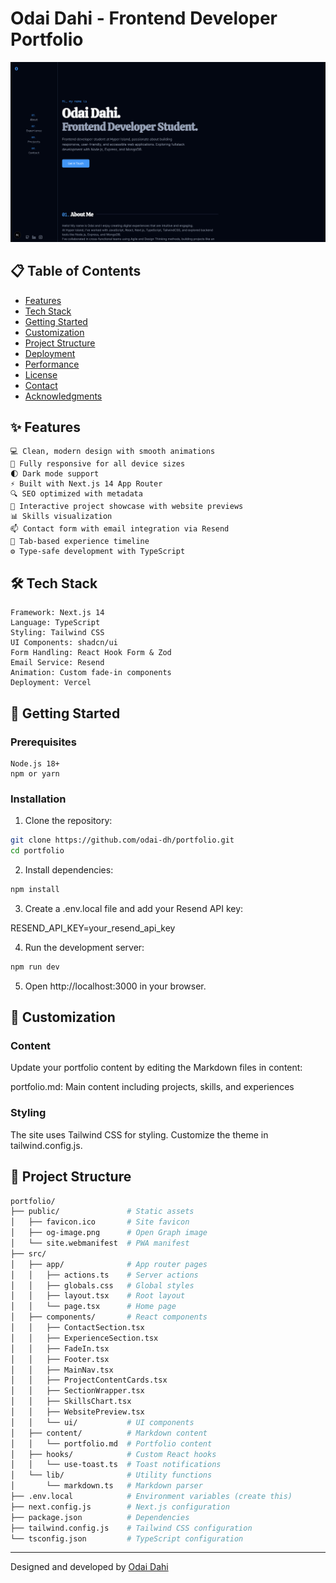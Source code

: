 # Odai Dahi - Frontend Developer Portfolio

![Portfolio Preview](/public/og-image.png)

## 📋 Table of Contents
- [Features](#-features)
- [Tech Stack](#️-tech-stack)
- [Getting Started](#-getting-started)
- [Customization](#-customization)
- [Project Structure](#-project-structure)
- [Deployment](#-deployment)
- [Performance](#-performance)
- [License](#-license)
- [Contact](#-contact)
- [Acknowledgments](#-acknowledgments)

## ✨ Features
    💻 Clean, modern design with smooth animations
    📱 Fully responsive for all device sizes
    🌓 Dark mode support
    ⚡ Built with Next.js 14 App Router
    🔍 SEO optimized with metadata
    📝 Interactive project showcase with website previews
    📊 Skills visualization
    📫 Contact form with email integration via Resend
    🔄 Tab-based experience timeline
    ⚙️ Type-safe development with TypeScript


## 🛠️ Tech Stack
    Framework: Next.js 14
    Language: TypeScript
    Styling: Tailwind CSS
    UI Components: shadcn/ui
    Form Handling: React Hook Form & Zod
    Email Service: Resend
    Animation: Custom fade-in components
    Deployment: Vercel

## 🚀 Getting Started
### Prerequisites

    Node.js 18+
    npm or yarn

### Installation
1. Clone the repository:

```bash
git clone https://github.com/odai-dh/portfolio.git
cd portfolio
```

2. Install dependencies:

```bash
npm install
```

3. Create a .env.local file and add your Resend API key:

RESEND_API_KEY=your_resend_api_key

4. Run the development server:
```bash
npm run dev
```

5. Open http://localhost:3000 in your browser.


## 🔧 Customization
### Content

Update your portfolio content by editing the Markdown files in content:

portfolio.md: Main content including projects, skills, and experiences

### Styling

The site uses Tailwind CSS for styling. Customize the theme in tailwind.config.js.

## 📁 Project Structure
```bash
portfolio/
├── public/               # Static assets
│   ├── favicon.ico       # Site favicon
│   ├── og-image.png      # Open Graph image
│   └── site.webmanifest  # PWA manifest
├── src/
│   ├── app/              # App router pages
│   │   ├── actions.ts    # Server actions
│   │   ├── globals.css   # Global styles
│   │   ├── layout.tsx    # Root layout
│   │   └── page.tsx      # Home page
│   ├── components/       # React components
│   │   ├── ContactSection.tsx
│   │   ├── ExperienceSection.tsx
│   │   ├── FadeIn.tsx
│   │   ├── Footer.tsx
│   │   ├── MainNav.tsx
│   │   ├── ProjectContentCards.tsx
│   │   ├── SectionWrapper.tsx
│   │   ├── SkillsChart.tsx
│   │   ├── WebsitePreview.tsx
│   │   └── ui/           # UI components
│   ├── content/          # Markdown content
│   │   └── portfolio.md  # Portfolio content
│   ├── hooks/            # Custom React hooks
│   │   └── use-toast.ts  # Toast notifications
│   └── lib/              # Utility functions
│       └── markdown.ts   # Markdown parser
├── .env.local            # Environment variables (create this)
├── next.config.js        # Next.js configuration
├── package.json          # Dependencies
├── tailwind.config.js    # Tailwind CSS configuration
└── tsconfig.json         # TypeScript configuration
```

---

Designed and developed by [Odai Dahi](https://github.com/odai-dh)
